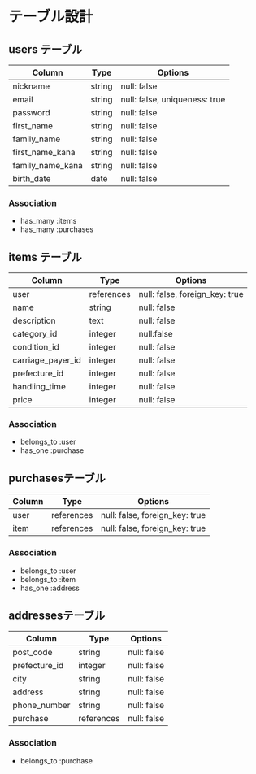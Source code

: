 # テーブル設計

## users テーブル

| Column           | Type   | Options                       | 
| ---------------- | ------ | ----------------------------- |
| nickname         | string | null: false                   |
| email            | string | null: false, uniqueness: true |
| password         | string | null: false                   |
| first_name       | string | null: false                   |
| family_name      | string | null: false                   |
| first_name_kana  | string | null: false                   |
| family_name_kana | string | null: false                   |
| birth_date       | date   | null: false                   |

### Association
- has_many :items
- has_many :purchases


## items テーブル
| Column            | Type       | Options                        | 
| ----------------- | ---------- | ------------------------------ | 
| user              | references | null: false, foreign_key: true |
| name              | string     | null: false                    |
| description       | text       | null: false                    |
| category_id       | integer    | null:false                     |
| condition_id      | integer    | null: false                    |
| carriage_payer_id | integer    | null: false                    |
| prefecture_id     | integer    | null: false                    |
| handling_time     | integer    | null: false                    |
| price             | integer    | null: false                    |

### Association
- belongs_to :user
- has_one :purchase


## purchasesテーブル
| Column | Type       | Options                        | 
| ------ | ---------- | ------------------------------ |
| user   | references | null: false, foreign_key: true |
| item   | references | null: false, foreign_key: true |

### Association
- belongs_to :user
- belongs_to :item
- has_one :address


## addressesテーブル
| Column        | Type       | Options                        | 
| ------------- | ---------- | ------------------------------ |
| post_code     | string     | null: false                    |
| prefecture_id | integer    | null: false                    |
| city          | string     | null: false                    |
| address       | string     | null: false                    |
| phone_number  | string     | null: false                    |
| purchase      | references | null: false                    |

### Association
- belongs_to :purchase